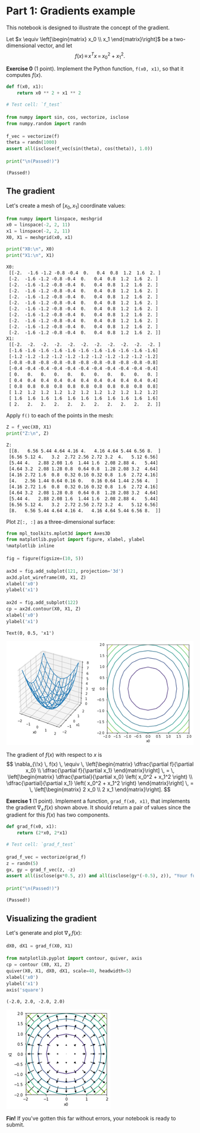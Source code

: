 # Part 1: Gradients example

This notebook is designed to illustrate the concept of the gradient.

Let $x \equiv \left[\begin{matrix} x_0 \\ x_1 \end{matrix}\right]$ be a two-dimensional vector, and let
$$
  f(x) \, \equiv \, x^T x \, = \, x_0^2 + x_1^2.
$$

**Exercise 0** (1 point). Implement the Python function, `f(x0, x1)`, so that it computes $f(x)$.


```python
def f(x0, x1):
    return x0 ** 2 + x1 ** 2
```


```python
# Test cell: `f_test`

from numpy import sin, cos, vectorize, isclose
from numpy.random import randn

f_vec = vectorize(f)
theta = randn(1000)
assert all(isclose(f_vec(sin(theta), cos(theta)), 1.0))

print("\n(Passed!)")
```

    
    (Passed!)
    

## The gradient

Let's create a mesh of $[x_0, x_1]$ coordinate values:


```python
from numpy import linspace, meshgrid
x0 = linspace(-2, 2, 11)
x1 = linspace(-2, 2, 11)
X0, X1 = meshgrid(x0, x1)
```


```python
print("X0:\n", X0)
print("X1:\n", X1)
```

    X0:
     [[-2.  -1.6 -1.2 -0.8 -0.4  0.   0.4  0.8  1.2  1.6  2. ]
     [-2.  -1.6 -1.2 -0.8 -0.4  0.   0.4  0.8  1.2  1.6  2. ]
     [-2.  -1.6 -1.2 -0.8 -0.4  0.   0.4  0.8  1.2  1.6  2. ]
     [-2.  -1.6 -1.2 -0.8 -0.4  0.   0.4  0.8  1.2  1.6  2. ]
     [-2.  -1.6 -1.2 -0.8 -0.4  0.   0.4  0.8  1.2  1.6  2. ]
     [-2.  -1.6 -1.2 -0.8 -0.4  0.   0.4  0.8  1.2  1.6  2. ]
     [-2.  -1.6 -1.2 -0.8 -0.4  0.   0.4  0.8  1.2  1.6  2. ]
     [-2.  -1.6 -1.2 -0.8 -0.4  0.   0.4  0.8  1.2  1.6  2. ]
     [-2.  -1.6 -1.2 -0.8 -0.4  0.   0.4  0.8  1.2  1.6  2. ]
     [-2.  -1.6 -1.2 -0.8 -0.4  0.   0.4  0.8  1.2  1.6  2. ]
     [-2.  -1.6 -1.2 -0.8 -0.4  0.   0.4  0.8  1.2  1.6  2. ]]
    X1:
     [[-2.  -2.  -2.  -2.  -2.  -2.  -2.  -2.  -2.  -2.  -2. ]
     [-1.6 -1.6 -1.6 -1.6 -1.6 -1.6 -1.6 -1.6 -1.6 -1.6 -1.6]
     [-1.2 -1.2 -1.2 -1.2 -1.2 -1.2 -1.2 -1.2 -1.2 -1.2 -1.2]
     [-0.8 -0.8 -0.8 -0.8 -0.8 -0.8 -0.8 -0.8 -0.8 -0.8 -0.8]
     [-0.4 -0.4 -0.4 -0.4 -0.4 -0.4 -0.4 -0.4 -0.4 -0.4 -0.4]
     [ 0.   0.   0.   0.   0.   0.   0.   0.   0.   0.   0. ]
     [ 0.4  0.4  0.4  0.4  0.4  0.4  0.4  0.4  0.4  0.4  0.4]
     [ 0.8  0.8  0.8  0.8  0.8  0.8  0.8  0.8  0.8  0.8  0.8]
     [ 1.2  1.2  1.2  1.2  1.2  1.2  1.2  1.2  1.2  1.2  1.2]
     [ 1.6  1.6  1.6  1.6  1.6  1.6  1.6  1.6  1.6  1.6  1.6]
     [ 2.   2.   2.   2.   2.   2.   2.   2.   2.   2.   2. ]]
    

Apply `f()` to each of the points in the mesh:


```python
Z = f_vec(X0, X1)
print("Z:\n", Z)
```

    Z:
     [[8.   6.56 5.44 4.64 4.16 4.   4.16 4.64 5.44 6.56 8.  ]
     [6.56 5.12 4.   3.2  2.72 2.56 2.72 3.2  4.   5.12 6.56]
     [5.44 4.   2.88 2.08 1.6  1.44 1.6  2.08 2.88 4.   5.44]
     [4.64 3.2  2.08 1.28 0.8  0.64 0.8  1.28 2.08 3.2  4.64]
     [4.16 2.72 1.6  0.8  0.32 0.16 0.32 0.8  1.6  2.72 4.16]
     [4.   2.56 1.44 0.64 0.16 0.   0.16 0.64 1.44 2.56 4.  ]
     [4.16 2.72 1.6  0.8  0.32 0.16 0.32 0.8  1.6  2.72 4.16]
     [4.64 3.2  2.08 1.28 0.8  0.64 0.8  1.28 2.08 3.2  4.64]
     [5.44 4.   2.88 2.08 1.6  1.44 1.6  2.08 2.88 4.   5.44]
     [6.56 5.12 4.   3.2  2.72 2.56 2.72 3.2  4.   5.12 6.56]
     [8.   6.56 5.44 4.64 4.16 4.   4.16 4.64 5.44 6.56 8.  ]]
    

Plot `Z[:, :]` as a three-dimensional surface:


```python
from mpl_toolkits.mplot3d import Axes3D
from matplotlib.pyplot import figure, xlabel, ylabel
%matplotlib inline

fig = figure(figsize=(10, 5))

ax3d = fig.add_subplot(121, projection='3d')
ax3d.plot_wireframe(X0, X1, Z)
xlabel('x0')
ylabel('x1')

ax2d = fig.add_subplot(122)
cp = ax2d.contour(X0, X1, Z)
xlabel('x0')
ylabel('x1')
```




    Text(0, 0.5, 'x1')




![png](output_9_1.png)


The gradient of $f(x)$ with respect to $x$ is
$$
  \nabla_{\!x} \, f(x)
  \, \equiv \,
    \left[\begin{matrix}
       \dfrac{\partial f}{\partial x_0} \\
       \dfrac{\partial f}{\partial x_1}
    \end{matrix}\right]
  \, = \,
    \left[\begin{matrix}
      \dfrac{\partial}{\partial x_0} \left( x_0^2 + x_1^2 \right) \\
      \dfrac{\partial}{\partial x_1} \left( x_0^2 + x_1^2 \right)
    \end{matrix}\right]
  \, = \,
    \left[\begin{matrix}
      2 x_0 \\
      2 x_1
    \end{matrix}\right].
$$

**Exercise 1** (1 point). Implement a function, `grad_f(x0, x1)`, that implements the gradient $\nabla_{\!x} \, f(x)$ shown above. It should return a pair of values since the gradient for this $f(x)$ has two components.


```python
def grad_f(x0, x1):
    return (2*x0, 2*x1)

```


```python
# Test cell: `grad_f_test`

grad_f_vec = vectorize(grad_f)
z = randn(5)
gx, gy = grad_f_vec(z, -z)
assert all(isclose(gx*0.5, z)) and all(isclose(gy*(-0.5), z)), "Your function might have a bug..."

print("\n(Passed!)")
```

    
    (Passed!)
    

## Visualizing the gradient

Let's generate and plot $\nabla_{\!x} \, f(x)$:


```python
dX0, dX1 = grad_f(X0, X1)

from matplotlib.pyplot import contour, quiver, axis
cp = contour (X0, X1, Z)
quiver(X0, X1, dX0, dX1, scale=40, headwidth=5)
xlabel('x0')
ylabel('x1')
axis('square')
```




    (-2.0, 2.0, -2.0, 2.0)




![png](output_15_1.png)


**Fin!** If you've gotten this far without errors, your notebook is ready to submit.
